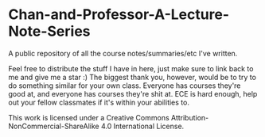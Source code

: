 # Chan-and-Professor-A-Lecture-Note-Series
A public repository of all the course notes/summaries/etc I've written.

Feel free to distribute the stuff I have in here, just make sure to link back to me and give me a star :) The biggest thank you, however, would be to try to do something similar for your own class. Everyone has courses they're good at, and everyone has courses they're shit at. ECE is hard enough, help out your fellow classmates if it's within your abilities to.

This work is licensed under a Creative Commons Attribution-NonCommercial-ShareAlike 4.0 International License.
